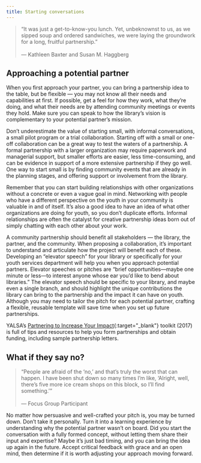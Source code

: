```yaml
---
title: Starting conversations
---
```

> “It was just a get-to-know-you lunch. Yet, unbeknownst to us, as we sipped soup and ordered sandwiches, we were laying the groundwork for a long, fruitful partnership.”<br/><br> — Kathleen Baxter and Susan M. Haggberg

## Approaching a potential partner
When you first approach your partner, you can bring a partnership idea to the table, but be flexible — you may not know all their needs and capabilities at first. If possible, get a feel for how they work, what they’re doing, and what their needs are by attending community meetings or events they hold. Make sure you can speak to how the library’s vision is complementary to your potential partner’s mission.

Don’t underestimate the value of starting small, with informal conversations, a small pilot program or a trial collaboration. Starting off with a small or one-off collaboration can be a great way to test the waters of a partnership. A formal partnership with a larger organization may require paperwork and managerial support, but smaller efforts are easier, less time-consuming, and can be evidence in support of a more extensive partnership if they go well. One way to start small is by finding community events that are already in the planning stages, and offering support or involvement from the library. 

Remember that you can start building relationships with other organizations without a concrete or even a vague goal in mind. Networking with people who have a different perspective on the youth in your community is valuable in and of itself. It’s also a good idea to have an idea of what other organizations are doing for youth, so you don’t duplicate efforts. Informal relationships are often the catalyst for creative partnership ideas born out of simply chatting with each other about your work.

A community partnership should benefit all stakeholders — the library, the partner, and the community. When proposing a collaboration, it’s important to understand and articulate how the project will benefit each of these. Developing an “elevator speech” for your library or specifically for your youth services department will help you when you approach potential partners. Elevator speeches or pitches are “brief opportunities—maybe one minute or less—to interest anyone whose ear you’d like to bend about libraries.” The elevator speech should be specific to your library, and maybe even a single branch, and should highlight the unique contributions the library can bring to the partnership and the impact it can have on youth. Although you may need to tailor the pitch for each potential partner, crafting a flexible, reusable template will save time when you set up future partnerships.

YALSA’s [Partnering to Increase Your Impact](http://www.ala.org/yalsa/partnering-toolkit){:target="_blank"} toolkit (2017) is full of tips and resources to help you form partnerships and obtain funding, including sample partnership letters.
## What if they say no?
> “People are afraid of the ‘no,’ and that’s truly the worst that can happen. I have been shut down so many times I’m like, ‘Alright, well, there’s five more ice cream shops on this block, so I’ll find something.’”<br/><br/> — Focus Group Participant

No matter how persuasive and well-crafted your pitch is, you may be turned down. Don’t take it personally. Turn it into a learning experience by understanding why the potential partner wasn’t on board. Did you start the conversation with a fully formed concept, without letting them share their input and expertise? Maybe it’s just bad timing, and you can bring the idea up again in the future. Accept critical feedback with grace and an open mind, then determine if it is worth adjusting your approach moving forward. 
